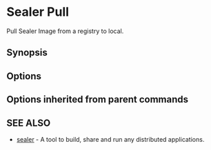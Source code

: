 # Sealer Pull

Pull Sealer Image from a registry to local.

## Synopsis

## Options

## Options inherited from parent commands

## SEE ALSO

+ [sealer](sealer.md) - A tool to build, share and run any distributed applications.

